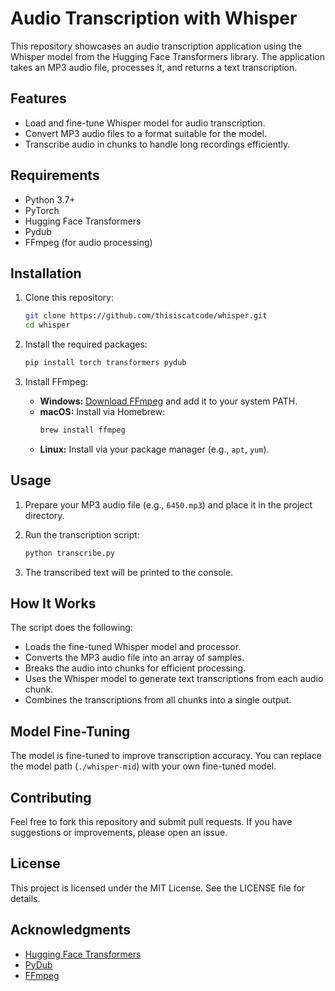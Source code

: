 # Audio Transcription with Whisper

This repository showcases an audio transcription application using the Whisper model from the Hugging Face Transformers library. The application takes an MP3 audio file, processes it, and returns a text transcription.

## Features

- Load and fine-tune Whisper model for audio transcription.
- Convert MP3 audio files to a format suitable for the model.
- Transcribe audio in chunks to handle long recordings efficiently.

## Requirements

- Python 3.7+
- PyTorch
- Hugging Face Transformers
- Pydub
- FFmpeg (for audio processing)

## Installation

1. Clone this repository:
   ```bash
   git clone https://github.com/thisiscatcode/whisper.git
   cd whisper
   ```

2. Install the required packages:
   ```bash
   pip install torch transformers pydub
   ```

3. Install FFmpeg:
   - **Windows:** [Download FFmpeg](https://ffmpeg.org/download.html) and add it to your system PATH.
   - **macOS:** Install via Homebrew:
     ```bash
     brew install ffmpeg
     ```
   - **Linux:** Install via your package manager (e.g., `apt`, `yum`).

## Usage

1. Prepare your MP3 audio file (e.g., `6450.mp3`) and place it in the project directory.
2. Run the transcription script:
   ```bash
   python transcribe.py
   ```

3. The transcribed text will be printed to the console.

## How It Works

The script does the following:

- Loads the fine-tuned Whisper model and processor.
- Converts the MP3 audio file into an array of samples.
- Breaks the audio into chunks for efficient processing.
- Uses the Whisper model to generate text transcriptions from each audio chunk.
- Combines the transcriptions from all chunks into a single output.

## Model Fine-Tuning

The model is fine-tuned to improve transcription accuracy. You can replace the model path (`./whisper-mid`) with your own fine-tuned model.

## Contributing

Feel free to fork this repository and submit pull requests. If you have suggestions or improvements, please open an issue.

## License

This project is licensed under the MIT License. See the LICENSE file for details.

## Acknowledgments

- [Hugging Face Transformers](https://huggingface.co/docs/transformers/index)
- [PyDub](https://github.com/jiaaro/pydub)
- [FFmpeg](https://ffmpeg.org/)

